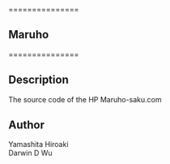 ===============
## Maruho 
===============

## Description
The source code of the HP Maruho-saku.com

## Author
Yamashita Hiroaki<br>
Darwin D Wu
